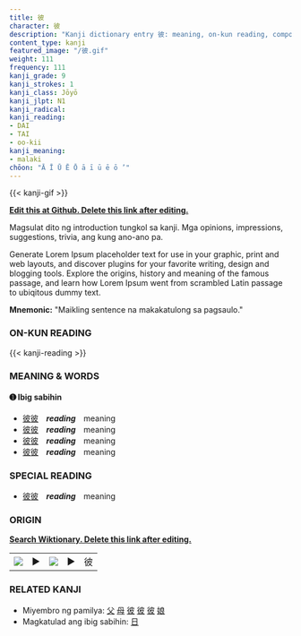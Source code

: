 ```yaml
---
title: 彼
character: 彼
description: "Kanji dictionary entry 彼: meaning, on-kun reading, compounds, origin, related kanji"
content_type: kanji
featured_image: "/彼.gif"
weight: 111
frequency: 111
kanji_grade: 9
kanji_strokes: 1
kanji_class: Jōyō
kanji_jlpt: N1
kanji_radical: 
kanji_reading: 
- DAI
- TAI
- oo-kii
kanji_meaning:
- malaki
chōon: "Ā Ī Ū Ē Ō ā ī ū ē ō ’"
---
```

[//]: # (Don't edit the line below. Kanji animated GIF code is automatically generated.)
{{< kanji-gif >}}

[//]: # (Edit below this line.)

**[Edit this at Github. Delete this link after editing.](https://github.com/tim0g/tim/tree/main/content/kanji/彼/index.md)**

Magsulat dito ng introduction tungkol sa kanji. Mga opinions, impressions, suggestions, trivia, ang kung ano-ano pa.

Generate Lorem Ipsum placeholder text for use in your graphic, print and web layouts, and discover plugins for your favorite writing, design and blogging tools. Explore the origins, history and meaning of the famous passage, and learn how Lorem Ipsum went from scrambled Latin passage to ubiqitous dummy text.
 
**Mnemonic:** "Maikling sentence na makakatulong sa pagsaulo."

### ON-KUN READING

[//]: # (Don't edit the line below. ON-KUN READING code is automatically generated.)
{{< kanji-reading >}}

### MEANING & WORDS

#### ➊ **Ibig sabihin**
  - [彼](../彼)[彼](../彼)　***reading***　meaning
  - [彼](../彼)[彼](../彼)　***reading***　meaning
  - [彼](../彼)[彼](../彼)　***reading***　meaning
  - [彼](../彼)[彼](../彼)　***reading***　meaning

### SPECIAL READING
  - [彼](../彼)[彼](../彼)　***reading***　meaning

### ORIGIN

**[Search Wiktionary. Delete this link after editing.](https://wiktionary.org/wiki/彼)**
<table class="kanji-table"><tr><td>
<img src="60px-彼-bronze.svg.png">
</td><td>▶</td><td>
<img src="60px-彼-oracle.svg.png">
</td><td>▶</td>
<td class="kanji-origin">彼</td>
</tr></table>

### RELATED KANJI
- Miyembro ng pamilya: [父](../父) [母](../母) [彼](../彼) [彼](../彼) [彼](../彼) [娘](../娘)
- Magkatulad ang ibig sabihin: [日](../日)
